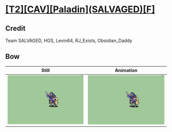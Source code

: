 # [\[T2\]\[CAV\]\[Paladin\]\(SALVAGED\)\[F\]](../)

## Credit

Team SALVAGED, HGS, Levin64, RJ_Exists, Obsidian_Daddy
	
## Bow

| Still | Animation |
| :---: | :-------: |
| ![Bow still](./Bow_000.png) | ![Bow animation](./Bow.gif) |

